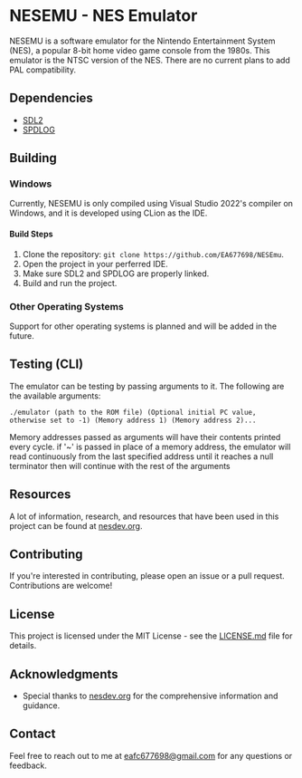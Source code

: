 # NESEMU - NES Emulator

NESEMU is a software emulator for the Nintendo Entertainment System (NES), a popular 8-bit home video game console from the 1980s.
This emulator is the NTSC version of the NES. There are no current plans to add PAL compatibility.

## Dependencies

- [SDL2](https://www.libsdl.org/download-2.0.php)
- [SPDLOG](https://github.com/gabime/spdlog)

## Building

### Windows

Currently, NESEMU is only compiled using Visual Studio 2022's compiler on Windows, and it is developed using CLion as the IDE.

#### Build Steps

1. Clone the repository: `git clone https://github.com/EA677698/NESEmu`.
2. Open the project in your perferred IDE.
3. Make sure SDL2 and SPDLOG are properly linked.
4. Build and run the project.

### Other Operating Systems

Support for other operating systems is planned and will be added in the future.

## Testing (CLI)

The emulator can be testing by passing arguments to it. The following are the available arguments:

```./emulator (path to the ROM file) (Optional initial PC value, otherwise set to -1) (Memory address 1) (Memory address 2)...```

Memory addresses passed as arguments will have their contents printed every cycle.
if '~' is passed in place of a memory address, the emulator will read continuously from the last specified address until
it reaches a null terminator then will continue with the rest of the arguments


## Resources

A lot of information, research, and resources that have been used in this project can be found at [nesdev.org](https://nesdev.org).

## Contributing

If you're interested in contributing, please open an issue or a pull request. Contributions are welcome!

## License

This project is licensed under the MIT License - see the [LICENSE.md](LICENSE.md) file for details.

## Acknowledgments

- Special thanks to [nesdev.org](https://nesdev.org) for the comprehensive information and guidance.

## Contact

Feel free to reach out to me at eafc677698@gmail.com for any questions or feedback.
